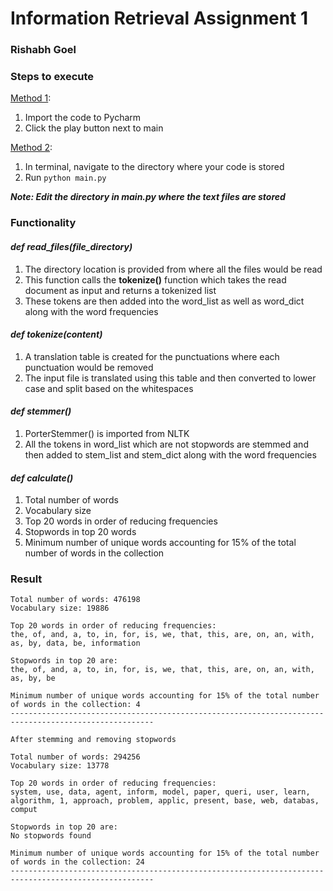 # Information Retrieval Assignment 1
### Rishabh Goel


### Steps to execute

<u>Method 1</u>:
1. Import the code to Pycharm 
2. Click the play button next to main

<u>Method 2</u>:
1. In terminal, navigate to the directory where your code is stored
2. Run `python main.py`


_**Note: Edit the directory in main.py where the text files are stored**_

### Functionality

#### _def read_files(file_directory)_
1. The directory location is provided from where all the files would be read
2. This function calls the **tokenize()** function which takes the read document as input and returns a tokenized list
3. These tokens are then added into the word_list as well as word_dict along with the word frequencies


#### _def tokenize(content)_
1. A translation table is created for the punctuations where each punctuation would be removed
2. The input file is translated using this table and then converted to lower case and split based on the whitespaces


#### _def stemmer()_
1. PorterStemmer() is imported from NLTK
2. All the tokens in word_list which are not stopwords are stemmed and then added to stem_list and stem_dict along with the word frequencies


#### _def calculate()_
1. Total number of words
2. Vocabulary size
3. Top 20 words in order of reducing frequencies
4. Stopwords in top 20 words
5. Minimum number of unique words accounting for 15% of the total number of words in the collection


### Result

```
Total number of words: 476198
Vocabulary size: 19886

Top 20 words in order of reducing frequencies: 
the, of, and, a, to, in, for, is, we, that, this, are, on, an, with, as, by, data, be, information

Stopwords in top 20 are: 
the, of, and, a, to, in, for, is, we, that, this, are, on, an, with, as, by, be

Minimum number of unique words accounting for 15% of the total number of words in the collection: 4
------------------------------------------------------------------------------------------------------

After stemming and removing stopwords

Total number of words: 294256
Vocabulary size: 13778

Top 20 words in order of reducing frequencies: 
system, use, data, agent, inform, model, paper, queri, user, learn, algorithm, 1, approach, problem, applic, present, base, web, databas, comput

Stopwords in top 20 are: 
No stopwords found

Minimum number of unique words accounting for 15% of the total number of words in the collection: 24
------------------------------------------------------------------------------------------------------
```